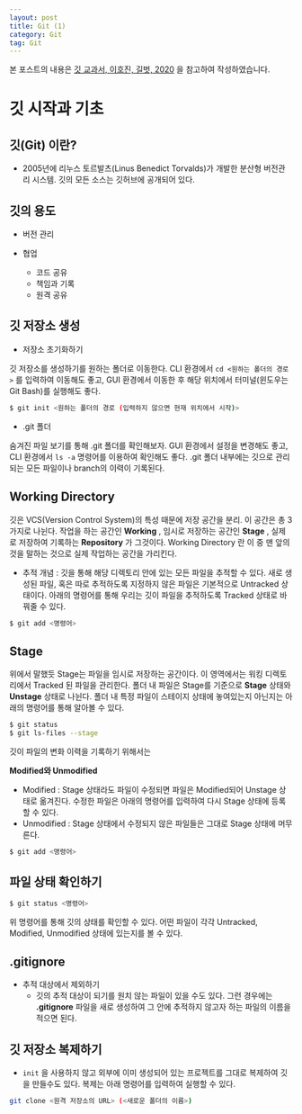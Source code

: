 ```yaml
---
layout: post
title: Git (1)
category: Git
tag: Git
---
```




본 포스트의 내용은 [깃 교과서, 이호진, 길벗, 2020](http://www.yes24.com/Product/Goods/89522012) 을 참고하여 작성하였습니다.



# 깃 시작과 기초

## 깃(Git) 이란?

- 2005년에 리누스 토르발츠(Linus Benedict Torvalds)가 개발한 분산형 버전관리 시스템. 깃의 모든 소스는 깃허브에 공개되어 있다.



## 깃의 용도

- 버전 관리

- 협업
  - 코드 공유
  - 책임과 기록
  - 원격 공유



## 깃 저장소 생성

- 저장소 초기화하기

깃 저장소를 생성하기를 원하는 폴더로 이동한다. CLI 환경에서 `cd <원하는 폴더의 경로>` 를 입력하여 이동해도 좋고, GUI 환경에서 이동한 후 해당 위치에서 터미널(윈도우는 Git Bash)를 실행해도 좋다.

```bash
$ git init <원하는 폴더의 경로 (입력하지 않으면 현재 위치에서 시작)>
```



- .git 폴더

숨겨진 파일 보기를 통해 .git 폴더를 확인해보자. GUI 환경에서 설정을 변경해도 좋고, CLI 환경에서 `ls -a` 명령어를 이용하여 확인해도 좋다.
.git 폴더 내부에는 깃으로 관리되는 모든 파일이나 branch의 이력이 기록된다.



## Working Directory

깃은 VCS(Version Control System)의 특성 때문에 저장 공간을 분리. 이 공간은 총 3가지로 나뉜다. 작업을 하는 공간인 **Working** , 임시로 저장하는 공간인 **Stage** , 실제로 저장하여 기록하는 **Repository** 가 그것이다. Working Directory 란 이 중 맨 앞의 것을 말하는 것으로 실제 작업하는 공간을 가리킨다.



- 추적 개념 : 깃을 통해 해당 디렉토리 안에 있는 모든 파일을 추적할 수 있다. 새로 생성된 파일, 혹은 따로 추적하도록 지정하지 않은 파일은 기본적으로 Untracked 상태이다. 아래의 명령어를 통해 우리는 깃이 파일을 추적하도록 Tracked 상태로 바꿔줄 수 있다.

```bash
$ git add <명령어>
```



## Stage

위에서 말했듯 Stage는 파일을 임시로 저장하는 공간이다. 이 영역에서는 워킹 디렉토리에서 Tracked 된 파일을 관리한다. 폴더 내 파일은 Stage를 기준으로 **Stage** 상태와 **Unstage** 상태로 나뉜다. 폴더 내 특정 파일이 스테이지 상태에 놓여있는지 아닌지는 아래의 명령어를 통해 알아볼 수 있다.

```bash
$ git status
$ git ls-files --stage
```

깃이 파일의 변화 이력을 기록하기 위해서는 



**Modified와 Unmodified**

- Modified : Stage 상태라도 파일이 수정되면 파일은 Modified되어 Unstage 상태로 옮겨진다. 수정한 파일은 아래의 명령어를 입력하여 다시 Stage 상태에 등록할 수 있다.
- Unmodified : Stage 상태에서 수정되지 않은 파일들은 그대로 Stage 상태에 머무른다.

```bash
$ git add <명령어>
```



## 파일 상태 확인하기

```bash
$ git status <명령어>
```

위 명령어를 통해 깃의 상태를 확인할 수 있다. 어떤 파일이 각각 Untracked, Modified, Unmodified 상태에 있는지를 볼 수 있다. 



## .gitignore

- 추적 대상에서 제외하기
  - 깃의 추적 대상이 되기를 원치 않는 파일이 있을 수도 있다. 그런 경우에는 **.gitignore** 파일을 새로 생성하여 그 안에 추적하지 않고자 하는 파일의 이름을 적으면 된다.



## 깃 저장소 복제하기

- `init` 을 사용하지 않고 외부에 이미 생성되어 있는 프로젝트를 그대로 복제하여 깃을 만들수도 있다. 복제는 아래 명령어를 입력하여 실행할 수 있다.

```bash
git clone <원격 저장소의 URL> (<새로운 폴더의 이름>)
```

